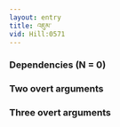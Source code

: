 ```yaml
---
layout: entry
title: འཇུམ་
vid: Hill:0571
---
```

### Dependencies (N = 0)


### Two overt arguments


### Three overt arguments

